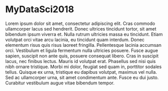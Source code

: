 # MyDataSci2018


Lorem ipsum dolor sit amet, consectetur adipiscing elit. Cras commodo ullamcorper lacus sed hendrerit. Donec ultrices tincidunt tortor, sit amet bibendum ipsum viverra et. Nulla rutrum ultricies massa eu tincidunt. Etiam volutpat orci vitae arcu lacinia, eu tincidunt quam interdum. Donec elementum risus quis risus laoreet fringilla. Pellentesque lacinia accumsan orci. Vestibulum et ligula fermentum nulla ultricies posuere. Fusce augue sapien, suscipit non ante quis, posuere consequat libero. Cras in suscipit lacus, nec finibus lectus. Mauris id volutpat erat. Phasellus sed nisi quis nibh ornare tristique. Morbi mi dolor, feugiat sed quam in, porttitor sodales tellus. Quisque ex urna, tristique eu dapibus volutpat, maximus vel nulla. Sed ac ullamcorper urna, sit amet condimentum ante. Fusce eu dui justo. Curabitur vestibulum augue vitae bibendum tempor.
